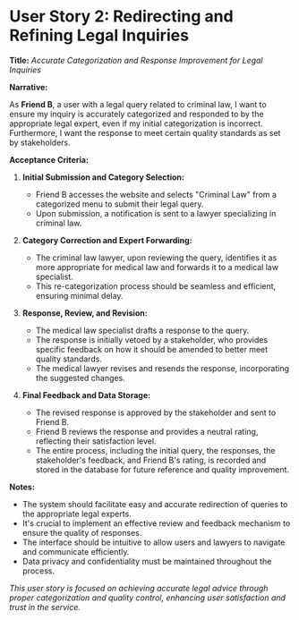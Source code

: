 # User Story 2: Redirecting and Refining Legal Inquiries

**Title:** *Accurate Categorization and Response Improvement for Legal Inquiries*

**Narrative:**

As **Friend B**, a user with a legal query related to criminal law, I want to ensure my inquiry is accurately categorized and responded to by the appropriate legal expert, even if my initial categorization is incorrect. Furthermore, I want the response to meet certain quality standards as set by stakeholders.

**Acceptance Criteria:**

1. **Initial Submission and Category Selection:**
   - Friend B accesses the website and selects "Criminal Law" from a categorized menu to submit their legal query.
   - Upon submission, a notification is sent to a lawyer specializing in criminal law.

2. **Category Correction and Expert Forwarding:**
   - The criminal law lawyer, upon reviewing the query, identifies it as more appropriate for medical law and forwards it to a medical law specialist.
   - This re-categorization process should be seamless and efficient, ensuring minimal delay.

3. **Response, Review, and Revision:**
   - The medical law specialist drafts a response to the query.
   - The response is initially vetoed by a stakeholder, who provides specific feedback on how it should be amended to better meet quality standards.
   - The medical lawyer revises and resends the response, incorporating the suggested changes.

4. **Final Feedback and Data Storage:**
   - The revised response is approved by the stakeholder and sent to Friend B.
   - Friend B reviews the response and provides a neutral rating, reflecting their satisfaction level.
   - The entire process, including the initial query, the responses, the stakeholder's feedback, and Friend B's rating, is recorded and stored in the database for future reference and quality improvement.

**Notes:**

- The system should facilitate easy and accurate redirection of queries to the appropriate legal experts.
- It's crucial to implement an effective review and feedback mechanism to ensure the quality of responses.
- The interface should be intuitive to allow users and lawyers to navigate and communicate efficiently.
- Data privacy and confidentiality must be maintained throughout the process.

_This user story is focused on achieving accurate legal advice through proper categorization and quality control, enhancing user satisfaction and trust in the service._
